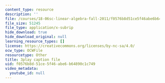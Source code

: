 ```yaml
---
content_type: resource
description: ''
file: /courses/18-06sc-linear-algebra-fall-2011/f0576b8d51ce5f46abe6b64890c1c749_l88D4r74gtM.vtt
file_size: 51245
file_type: application/x-subrip
hide_download: true
hide_download_original: null
learning_resource_types: []
license: https://creativecommons.org/licenses/by-nc-sa/4.0/
ocw_type: OCWFile
resourcetype: Other
title: 3play caption file
uid: f0576b8d-51ce-5f46-abe6-b64890c1c749
video_metadata:
  youtube_id: null
---
```

